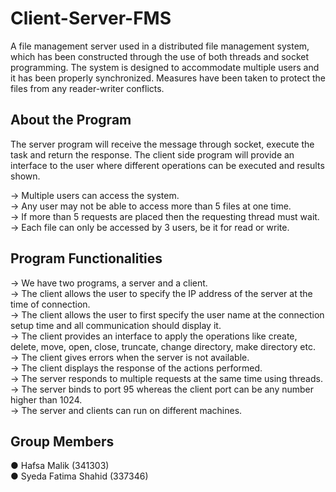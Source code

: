 # Client-Server-FMS

A file management server used in a distributed file management system, which has been constructed through the use of both threads and socket programming. The system is designed to accommodate multiple users and it has been properly synchronized. Measures have been taken to protect the files from any reader-writer conflicts.

## About the Program

The server program will receive the message through socket, execute the task and return the response. The client side program will provide an interface to the user where different operations can be executed and results shown.

-> Multiple users can access the system. <br>
-> Any user may not be able to access more than 5 files at one time. <br>
-> If more than 5 requests are placed then the requesting thread must wait. <br>
-> Each file can only be accessed by 3 users, be it for read or write. <br>

## Program Functionalities

-> We have two programs, a server and a client. <br>
-> The client allows the user to specify the IP address of the server at the time of connection. <br>
-> The client allows the user to first specify the user name at the connection setup time and all communication should display it. <br>
-> The client provides an interface to apply the operations like create, delete, move, open, close, truncate, change directory, make directory etc. <br>
-> The client gives errors when the server is not available. <br>
-> The client displays the response of the actions performed. <br>
-> The server responds to multiple requests at the same time using threads. <br>
-> The server binds to port 95 whereas the client port can be any number higher than 1024. <br>
-> The server and clients can run on different machines. <br>

## Group Members

● Hafsa Malik (341303) <br>
● Syeda Fatima Shahid (337346)

